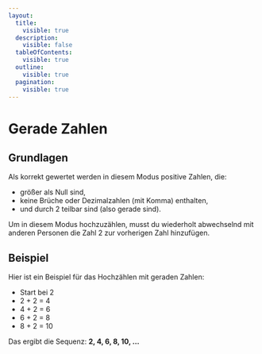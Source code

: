 ```yaml
---
layout:
  title:
    visible: true
  description:
    visible: false
  tableOfContents:
    visible: true
  outline:
    visible: true
  pagination:
    visible: true
---
```


# Gerade Zahlen

## Grundlagen

Als korrekt gewertet werden in diesem Modus positive Zahlen, die:

- größer als Null sind,
- keine Brüche oder Dezimalzahlen (mit Komma) enthalten,
- und durch 2 teilbar sind (also gerade sind).

Um in diesem Modus hochzuzählen, musst du wiederholt abwechselnd mit anderen Personen die Zahl 2 zur vorherigen Zahl hinzufügen.

## Beispiel

Hier ist ein Beispiel für das Hochzählen mit geraden Zahlen:

- Start bei 2
- 2 + 2 = 4
- 4 + 2 = 6
- 6 + 2 = 8
- 8 + 2 = 10

Das ergibt die Sequenz: **2, 4, 6, 8, 10, …**
